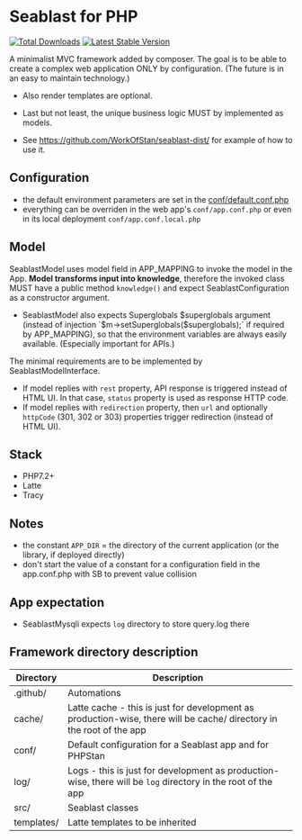 # Seablast for PHP
[![Total Downloads](https://img.shields.io/packagist/dt/seablast/seablast.svg)](https://packagist.org/packages/seablast/seablast)
[![Latest Stable Version](https://img.shields.io/packagist/v/seablast/seablast.svg)](https://packagist.org/packages/seablast/seablast)

A minimalist MVC framework added by composer.
The goal is to be able to create a complex web application ONLY by configuration.
(The future is in an easy to maintain technology.)
- Also render templates are optional.
- Last but not least, the unique business logic MUST by implemented as models.

- See <https://github.com/WorkOfStan/seablast-dist/> for example of how to use it.

## Configuration
- the default environment parameters are set in the [conf/default.conf.php](conf/default.conf.php)
- everything can be overriden in the web app's `conf/app.conf.php` or even in its local deployment `conf/app.conf.local.php`

## Model
SeablastModel uses model field in APP_MAPPING to invoke the model in the App.
**Model transforms input into knowledge**, therefore the invoked class MUST have a public method `knowledge()` and expect SeablastConfiguration as a constructor argument.
- SeablastModel also expects Superglobals $superglobals argument (instead of injection `$m->setSuperglobals($superglobals);` if required by APP_MAPPING), so that the environment variables are always easily available. (Especially important for APIs.)

The minimal requirements are to be implemented by SeablastModelInterface.

- If model replies with `rest` property, API response is triggered instead of HTML UI. In that case, `status` property is used as response HTTP code.
- If model replies with `redirection` property, then `url` and optionally `httpCode` (301, 302 or 303) properties trigger redirection (instead of HTML UI).

## Stack
- PHP7.2+
- Latte
- Tracy

## Notes
- the constant `APP_DIR` = the directory of the current application (or the library, if deployed directly)
- don't start the value of a constant for a configuration field in the app.conf.php with SB to prevent value collision

## App expectation
- SeablastMysqli expects `log` directory to store query.log there

## Framework directory description
| Directory | Description |
|-----|------|
| .github/ | Automations |
| cache/ | Latte cache - this is just for development as production-wise, there will be cache/ directory in the root of the app |
| conf/ | Default configuration for a Seablast app and for PHPStan |
| log/ | Logs - this is just for development as production-wise, there will be `log` directory in the root of the app |
| src/ | Seablast classes |
| templates/ | Latte templates to be inherited |
